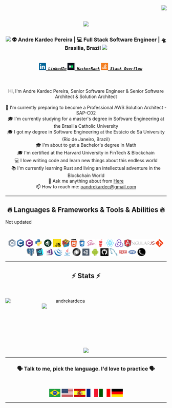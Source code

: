 <img align="right" src="https://visitor-badge.laobi.icu/badge?page_id=andrekardeca.andrekardeca">

<h1 align="center">
  <a href="https://git.io/typing-svg">
    <img src="https://readme-typing-svg.herokuapp.com/?lines=Hello,+There!+👋;This+is+Andre+Kardec....;Nice+to+meet+you!&center=true&size=30">
  </a>
</h1>

<div align="center">
<h3><img src="https://media.giphy.com/media/WUlplcMpOCEmTGBtBW/giphy.gif" width="30"> 👽 Andre Kardec Pereira | 💻 Full Stack Software Engineer | 🛸 Brasilia, Brazil <img src="https://media.giphy.com/media/WUlplcMpOCEmTGBtBW/giphy.gif" width="30"></h3>
</div>

<h5 align="center">
  <code>
    <a href="https://www.linkedin.com/in/andrekardec/" title="LinkedIn Profile"><img width="22" src="images/linkedin.svg"> LinkedIn</a></code>
  <code><a href="#" title="HackerRank Profile"><img width="22" src="images/hackerrank.png"> HackerRank</a></code>
  <code><a href="#" title="Stack Overflow Profile"><img width="22" src="images/stackoverflow.svg"> Stack Overflow</a></code>
</h5>
<br>
<p align="center">
  Hi, I'm Andre Kardec Pereira, Senior Software Engineer & Senior Software Architect & Solution Architect 
  <br>
  <br>
  🔬 I'm currently preparing to become a Professional AWS Solution Architect - SAP-C02
  <br>
  🎓 I'm currently studying for a master's degree in Software Engineering at the Brasilia Catholic University
  <br>
  🎓 I got my degree in Software Engineering at the Estácio de Sá University (Rio de Janeiro, Brazil)
  <br>
  🎓 I'm about to get a Bachelor's degree in Math
  <br>
  🎓 I'm certified at the Harvard University in FinTech & Blockchain
  <br>
  💻 I love writing code and learn new things about this endless world
  <br>
  📚 I'm currently learning Rust and living an intellectual adventure in the Blockchain World
  <br>
  💬 Ask me anything about from <a href="https://github.com/andrekardec/andrekardec/issues" title="Issues">Here</a>
  <br>
  📫 How to reach me: <a href="mailto: oandrekardec@gmail.com">oandrekardec@gmail.com</a>
</p>
<hr>
<h2 align="center">🔥 Languages & Frameworks & Tools & Abilities 🔥</h2>
<p>Not updated</p>
<br>
<p align="center">
  <code><img title="C" height="25" src="images/c.svg"></code>
  <code><img title="C++" height="25" src="images/cpp.svg"></code>
  <code><img title="C#" height="25" src="images/cSharp.svg"></code>
  <code><img title="Python" height="25" src="images/python-original.svg"></code>
  <code><img title="Django" height="25" src="images/django.png"></code>
  <code><img title="Javascript" height="25" src="images/javascript.svg"></code>
  <code><img title="Problem Solving" height="25" src="images/problemSolving.png"></code>
  <code><img title="HTML5" height="25" src="images/html5.svg"></code>
  <code><img title="CSS" height="25" src="images/css.svg"></code>
  <code><img title="SASS" height="25" src="images/sass.svg"></code>
  <code><img title="Gulp" height="25" src="images/gulp.svg"></code>
  <code><img title="React" height="25" src="images/react-original.svg"></code>
  <code><img title="Redux" height="25" src="images/redux.svg"></code>
  <code><img title="AngularJS" height="25" src="images/angularjs.png"></code>
  <code><img title="Git" height="25" src="images/git-original.svg"></code>
  <code><img title="PostgreSQL" height="25" src="images/postgresql.svg"></code>
  <code><img title="Visual Studio Code" height="25" src="images/vscode.png"></code>
  <code><img title="Microsoft Visual Studio" height="25" src="images/visualstudio.png"></code>
  <code><img title="JQuery" height="25" src="images/jquery-original.svg"></code>
  <code><img title="Java" height="25" src="images/java-original.svg"></code>
  <code><img title="JSON" height="25" src="images/json.svg"></code>
  <code><img title="Unity" height="25" src="images/unity3d.svg"></code>
  <code><img title="Android" height="25" src="images/android.svg"></code>
  <code><img title="GitHub" height="25" src="images/github.svg"></code>
  <code><img title="MySQL" height="25" src="images/mysql.svg"></code>
  <code><img title="npm" height="25" src="images/npm.svg"></code>
  <code><img title="PHP" height="25" src="images/php.svg"></code>
  <code><img title="Flask" height="25" src="images/flask.png"></code>
</p>
<hr>

<h2 align="center">⚡ Stats ⚡</h2>
<br>
<p align=center>
  <div align=center>
    <a href="https://github.com/denvercoder1/github-readme-streak-stats" title="Go to Source">
      <img align="left" width=390 src="https://github-readme-streak-stats.herokuapp.com/?user=andrekardec&theme=react&border=61dafb&hide_border=true" alt="andrekardeca" />
    </a>
    <a href="https://github.com/anuraghazra/github-readme-stats" title="Go to Source">
      <img align="right" width=390 src="https://github-readme-stats.vercel.app/api?username=andrekardec&show_icons=true&theme=react&border_color=61dafb&hide_border=true" />
    </a>
  </div>
  <br><br><br><br><br><br><br><br><br>
  <div align=center>
    <a href="https://github.com/andrekardec/github-readme-stats">
      <img width=325 align="center" src="https://github-readme-stats.vercel.app/api/top-langs/?username=andrekardec&hide=c%23,powershell,Mathematica,Ruby,Objective-C,Objective-C%2b%2b,Cuda&title_color=61dafb&text_color=ffffff&icon_color=61dafb&bg_color=20232a&langs_count=8&layout=compact&border_color=61dafb&hide_border=true" />
    </a>
  </div>
</p>

<hr>
<h3 align="center">🗣 Talk to me, pick the language. I'd love to practice 🗣</h3>
<br>
<p align="center">
<code><img title="Brazilian Portuguese" src="images/br.svg" width="35" height="25"></code>
<code><img title="English" src="images/en.svg" width="35" height="25"></code>
<code><img title="Spanish" src="images/es.svg" width="35" height="25"></code>
<code><img title="French" src="images/fr.svg" width="35" height="25"></code>
<code><img title="Italian" src="images/it.svg" width="35" height="25"></code>
<code><img title="German" src="images/de.svg" width="35" height="25"></code>
</p>
<hr>

